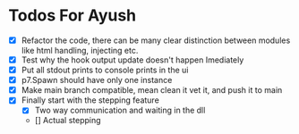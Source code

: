# Todos For Ayush
- [x] Refactor the code, there can be many clear distinction between modules like html handling, injecting etc.
- [x] Test why the hook output update doesn't happen Imediately
- [x] Put all stdout prints to console prints in the ui
- [x] p7.Spawn should have only one instance
- [x] Make main branch compatible, mean clean it vet it, and push it to main
- [x] Finally start with the stepping feature
    - [x] Two way communication and waiting in the dll
    - [] Actual stepping
